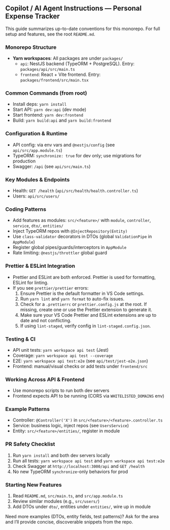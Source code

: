 ## Copilot / AI Agent Instructions — Personal Expense Tracker

This guide summarizes up-to-date conventions for this monorepo. For full setup and features, see the root `README.md`.

### Monorepo Structure

- **Yarn workspaces**: All packages are under `packages/`
  - `api`: NestJS backend (TypeORM + PostgreSQL). Entry: `packages/api/src/main.ts`
  - `frontend`: React + Vite frontend. Entry: `packages/frontend/src/main.tsx`

### Common Commands (from root)

- Install deps: `yarn install`
- Start API: `yarn dev:api` (dev mode)
- Start frontend: `yarn dev:frontend`
- Build: `yarn build:api` and `yarn build:frontend`

### Configuration & Runtime

- API config: via env vars and `@nestjs/config` (see `api/src/app.module.ts`)
- TypeORM: `synchronize: true` for dev only; use migrations for production
- Swagger: `/api` (see `api/src/main.ts`)

### Key Modules & Endpoints

- Health: `GET /health` (`api/src/health/health.controller.ts`)
- Users: `api/src/users/`

### Coding Patterns

- Add features as modules: `src/<feature>/` with `module`, `controller`, `service`, `dto/`, `entities/`
- Inject TypeORM repos with `@InjectRepository(Entity)`
- Use `class-validator` decorators in DTOs (global `ValidationPipe` in `AppModule`)
- Register global pipes/guards/interceptors in `AppModule`
- Rate limiting: `@nestjs/throttler` global guard

### Prettier & ESLint Integration

- Prettier and ESLint are both enforced. Prettier is used for formatting, ESLint for linting.
- If you see `prettier/prettier` errors:
  1. Ensure Prettier is the default formatter in VS Code settings.
  2. Run `yarn lint` and `yarn format` to auto-fix issues.
  3. Check for a `.prettierrc` or `prettier.config.js` at the root. If missing, create one or use the Prettier extension to generate it.
  4. Make sure your VS Code Prettier and ESLint extensions are up to date and not conflicting.
  5. If using `lint-staged`, verify config in `lint-staged.config.json`.

### Testing & CI

- API unit tests: `yarn workspace api test` (Jest)
- Coverage: `yarn workspace api test --coverage`
- E2E: `yarn workspace api test:e2e` (see `api/test/jest-e2e.json`)
- Frontend: manual/visual checks or add tests under `frontend/src`

### Working Across API & Frontend

- Use monorepo scripts to run both dev servers
- Frontend expects API to be running (CORS via `WHITELISTED_DOMAINS` env)

### Example Patterns

- Controller: `@Controller('X')` in `src/<feature>/<feature>.controller.ts`
- Service: business logic, inject repos (see `UsersService`)
- Entity: `src/<feature>/entities/`, register in module

### PR Safety Checklist

1. Run `yarn install` and both dev servers locally
2. Run all tests: `yarn workspace api test` and `yarn workspace api test:e2e`
3. Check Swagger at `http://localhost:3000/api` and `GET /health`
4. No new TypeORM `synchronize`-only behaviors for prod

### Starting New Features

1. Read `README.md`, `src/main.ts`, and `src/app.module.ts`
2. Review similar modules (e.g., `src/users/`)
3. Add DTOs under `dto/`, entities under `entities/`, wire up in module

Need more examples (DTOs, entity fields, test patterns)? Ask for the area and I’ll provide concise, discoverable snippets from the repo.
